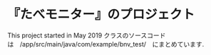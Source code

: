 # 『たべモニター』のプロジェクト
This project started in May 2019
クラスのソースコードは　/app/src/main/java/com/example/bnv_test/　にまとめています.
